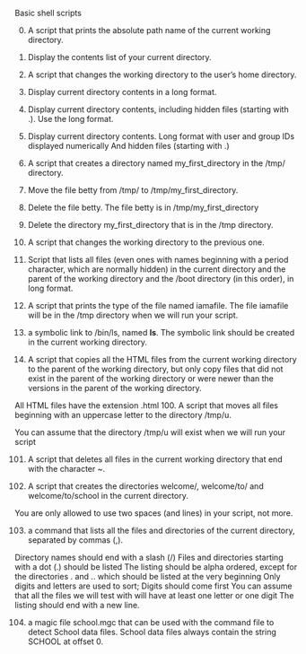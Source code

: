 Basic shell scripts

0. A script that prints the absolute path name of the current working directory.

1. Display the contents list of your current directory.

2. A script that changes the working directory to the user’s home directory.

3. Display current directory contents in a long format.

4. Display current directory contents, including hidden files (starting with .). Use the long format.

5. Display current directory contents.
Long format
with user and group IDs displayed numerically
And hidden files (starting with .)

6. A script that creates a directory named my_first_directory in the /tmp/ directory.

7. Move the file betty from /tmp/ to /tmp/my_first_directory.

8. Delete the file betty.
The file betty is in /tmp/my_first_directory

9. Delete the directory my_first_directory that is in the /tmp directory.

10. A script that changes the working directory to the previous one.

11. Script that lists all files (even ones with names beginning with a period character,
which are normally hidden) in the current directory and the parent of the working directory 
and the /boot directory (in this order), in long format.

12. A script that prints the type of the file named iamafile. 
The file iamafile will be in the /tmp directory when we will run your script.

13.  a symbolic link to /bin/ls, named __ls__. The symbolic link should
be created in the current working directory.

14. A script that copies all the HTML files from the current working directory 
to the parent of the working directory, but only copy files that did not exist 
in the parent of the working directory or were newer than the versions in the 
parent of the working directory.

All HTML files have the extension .html
100. A script that moves all files beginning with an uppercase letter to the directory /tmp/u.

You can assume that the directory /tmp/u will exist when we will run your script

101. A script that deletes all files in the current working directory that end with the character ~.

102. A script that creates the directories welcome/, welcome/to/ and welcome/to/school in the current directory.

You are only allowed to use two spaces (and lines) in your script, not more.

103.  a command that lists all the files and directories of the current directory, separated by commas (,).

Directory names should end with a slash (/)
Files and directories starting with a dot (.) should be listed
The listing should be alpha ordered, except for the directories . and .. 
which should be listed at the very beginning
Only digits and letters are used to sort; Digits should come first
You can assume that all the files we will test with will have at least one letter or one digit
The listing should end with a new line.

104. a magic file school.mgc that can be used with the command file to detect School data files. 
School data files always contain the string SCHOOL at offset 0.
